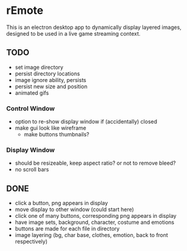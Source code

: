 # rEmote

This is an electron desktop app to dynamically display layered images, designed to be used in a live game streaming context.

## TODO

- set image directory
- persist directory locations
- image ignore ability, persists
- persist new size and position
- animated gifs

### Control Window

- option to re-show display window if (accidentally) closed
- make gui look like wireframe
  - make buttons thumbnails?

### Display Window

- should be resizeable, keep aspect ratio? or not to remove bleed?
- no scroll bars

## DONE

- click a button, png appears in display
- move display to other window (could start here)
- click one of many buttons, corresponding png appears in display
- have image sets, background, character, costume and emotions
- buttons are made for each file in directory
- image layering (bg, char base, clothes, emotion, back to front respectively)
